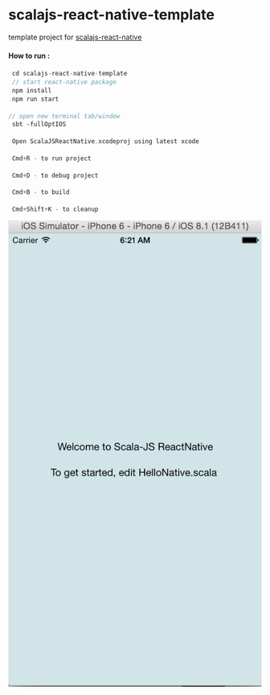 # scalajs-react-native-template

template project for [scalajs-react-native](https://github.com/chandu0101/scalajs-react-native)

#### How to run :

```scala
 cd scalajs-react-native-template
 // start react-native package
 npm install
 npm run start

// open new terminal tab/window
 sbt ~fullOptIOS

 Open ScalaJSReactNative.xcodeproj using latest xcode

 Cmd+R - to run project

 Cmd+D - to debug project

 Cmd+B - to build

 Cmd+Shift+K - to cleanup

```

![hellonative](hellonative.png)
